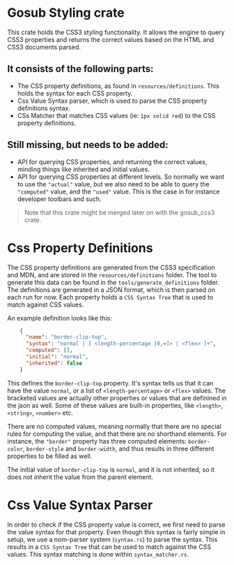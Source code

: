 # Gosub Styling crate

This crate holds the CSS3 styling functionality. It allows the engine to query CSS3 properties and returns the correct values based 
on the HTML and CSS3 documents parsed. 

## It consists of the following parts:

 - The CSS property definitions, as found in `resources/definitions`. This holds the syntax for each CSS property.
 - Css Value Syntax parser, which is used to parse the CSS property definitions syntax.
 - CSs Matcher that matches CSS values (ie: `1px solid red`) to the CSS property definitions.


## Still missing, but needs to be added:

 - API for querying CSS properties, and returning the correct values, minding things like inherited and initial values.
 - API for querying CSS properties at different levels. So normally we want to use the `"actual"` value, but we also need to 
   be able to query the `"computed"` value, and the `"used"` value. This is the case in for instance developer toolbars and such.


> Note that this crate might be merged later on with the gosub_ccs3 crate. 

# Css Property Definitions

The CSS property definitions are generated from the CSS3 specification and MDN, and are stored in the `resources/definitions` folder.
The tool to generate this data can be found in the `tools/generate_definitions` folder. The definitions are generated in a JSON format, 
which is then parsed on each run for now. Each property holds a `CSS Syntax Tree` that is used to match against CSS values. 

An example definition looks like this:

```json
    {
      "name": "border-clip-top",
      "syntax": "normal | [ <length-percentage [0,∞]> | <flex> ]+",
      "computed": [],
      "initial": "normal",
      "inherited": false
    }
```

This defines the `border-clip-top` property. It's syntax tells us that it can have the value `normal`, or a list of `<length-percentage>` or `<flex>` 
values. The bracketed values are actually other properties or values that are definined in the json as well. Some of these values are built-in properties, 
like `<length>`, `<string>`, `<number>` etc.

There are no computed values, meaning normally that there are no special rules for computing the value, and that there are no shorthand elements.
For instance, the `"border"` property has three computed elements: `border-color`, `border-style` and `border-width`, and thus results in three different
properties to be filled as well.

The initial value of `border-clip-top` is `normal`, and it is not inherited, so it does not inherit the value from the parent element.


# Css Value Syntax Parser 

In order to check if the CSS property value is correct, we first need to parse the value syntax for that property. Even though this syntax is fairly 
simple in setup, we use a nom-parser system (`syntax.rs`) to parse the syntax. This results in a `CSS Syntax Tree` that can be used to match against 
the CSS values. This syntax matching is done within `syntax_matcher.rs`.
